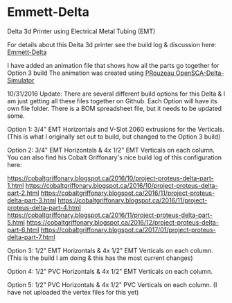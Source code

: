 # Emmett-Delta
Delta 3d Printer using Electrical Metal Tubing (EMT)

For details about this Delta 3d printer see the build log & discussion here:
<a href="http://www.openbuilds.com/builds/emmett-delta.3052/">Emmett-Delta</a>

I have added an animation file that shows how all the parts go together for Option 3 build
The animation was created using <a href="https://github.com/PRouzeau/OpenSCAD-Delta-Simulator">PRouzeau OpenSCA-Delta-Simulator</a>

10/31/2016 Update:
There are several different build options for this Delta & I am just getting
all these files together on Github.  Each Option will have its own file folder.
There is a BOM spreadsheet file, but it needs to be updated some.

Option 1:
3/4" EMT Horizontals and V-Slot 2060 extrusions for the Verticals.
(This is what I originally set out to build, but changed to the Option 3 build)

Option 2:
3/4" EMT Horizontals & 4x 1/2" EMT Verticals on each column.
You can also find his Cobalt Griffonary's nice build log of this configuration here:

https://cobaltgriffonary.blogspot.ca/2016/10/project-proteus-delta-part-1.html
https://cobaltgriffonary.blogspot.ca/2016/10/project-proteus-delta-part-2.html
https://cobaltgriffonary.blogspot.ca/2016/11/project-proteus-delta-part-3.html
https://cobaltgriffonary.blogspot.ca/2016/11/project-proteus-delta-part-4.html
https://cobaltgriffonary.blogspot.ca/2016/11/project-proteus-delta-part-5.html
https://cobaltgriffonary.blogspot.ca/2016/12/project-proteus-delta-part-6.html
https://cobaltgriffonary.blogspot.ca/2017/01/project-proteus-delta-part-7.html

Option 3:
1/2" EMT Horizontals & 4x 1/2" EMT Verticals on each column.
(This is the build I am doing & this has the most current changes)

Option 4:
1/2" PVC Horizontals & 4x 1/2" EMT Verticals on each column.

Option 5:
1/2" PVC Horizontals & 4x 1/2" PVC Verticals on each column.
(I have not uploaded the vertex files for this yet)
